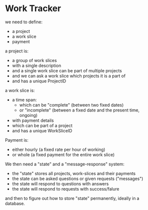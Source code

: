 # Work Tracker
we need to define:
- a project
- a work slice
- payment

a project is:
- a group of work slices
- with a single description
- and a single work slice can be part of multiple projects
- and we can ask a work slice which projects it is a part of
- and has a unique ProjectID

a work slice is:
- a time span:
  - which can be "complete" (between two fixed dates)
  - or "incomplete" (between a fixed date and the present time, ongoing)
- with payment details
- which can be part of a project
- and has a unique WorkSliceID

Payment is:
- either hourly (a fixed rate per hour of working)
- or whole (a fixed payment for the entire work slice)

We then need a "state" and a "message-response" system:
- the "state" stores all projects, work-slices and their payments
- the state can be asked questions or given requests ("messages")
- the state will respond to questions with answers
- the state will respond to requests with success/falure

and then to figure out how to store "state" permanently, ideally in a database.
